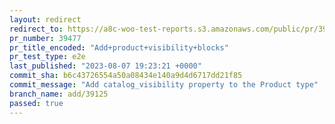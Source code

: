 ```yaml
---
layout: redirect
redirect_to: https://a8c-woo-test-reports.s3.amazonaws.com/public/pr/39477/e2e/index.html
pr_number: 39477
pr_title_encoded: "Add+product+visibility+blocks"
pr_test_type: e2e
last_published: "2023-08-07 19:23:21 +0000"
commit_sha: b6c43726554a50a08434e140a9d4d6717dd21f85
commit_message: "Add catalog_visibility property to the Product type"
branch_name: add/39125
passed: true
---
```

